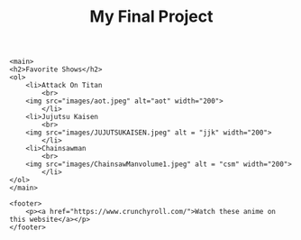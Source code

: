 
<!DOCTYPE html>
<html lang="en">
<head>
    <meta charset="UTF-8">
    <title>Document</title>
</head>
<body>
    <header>
        <h1>My Final Project</h1>
    </header>
    
    <main>
    <h2>Favorite Shows</h2>
    <ol>
        <li>Attack On Titan
            <br>
        <img src="images/aot.jpeg" alt="aot" width="200">
            </li>
        <li>Jujutsu Kaisen
            <br>
        <img src="images/JUJUTSUKAISEN.jpeg" alt = "jjk" width="200">
            </li>
        <li>Chainsawman
            <br>
        <img src="images/ChainsawManvolume1.jpeg" alt = "csm" width="200">
            </li>
    </ol>
    </main>

    <footer>
        <p><a href="https://www.crunchyroll.com/">Watch these anime on this website</a></p>
    </footer>
</body>
</html>
